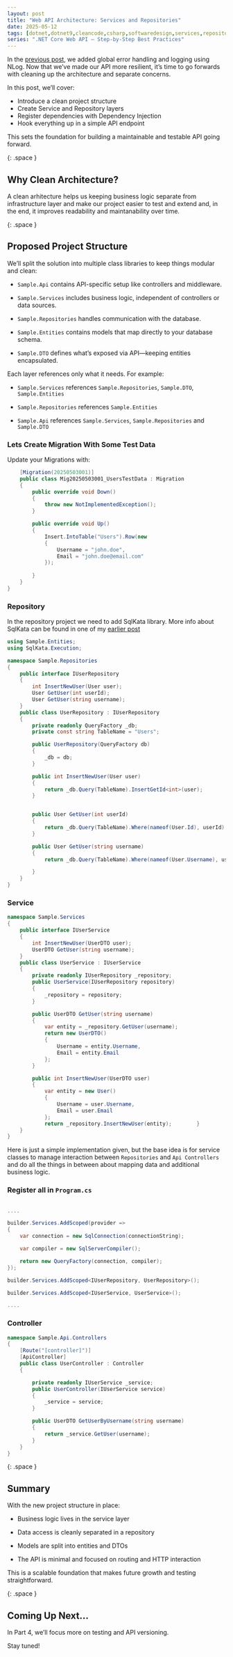 ```yaml
---
layout: post
title: "Web API Architecture: Services and Repositories"
date: 2025-05-12
tags: [dotnet,dotnet9,cleancode,csharp,softwaredesign,services,repository,sqlkata,dapper]
series: ".NET Core Web API – Step-by-Step Best Practices"
---
```


In the [previous post](https://optimalcoder.net/net-core-web-api-exceptions-and-logger), we added global error handling and logging using NLog. Now that we’ve made our API more resilient, it’s time to go forwards with cleaning up the architecture and separate concerns.

In this post, we’ll cover:
- Introduce a clean project  structure
- Create Service and Repository layers
- Register dependencies with Dependency Injection
- Hook everything up in a simple API endpoint

This sets the foundation for building a maintainable and testable API going forward.


{: .space }
## Why Clean Architecture?

A clean arhitecture helps us keeping business logic separate from infrastructure layer and make our 
project easier to test and extend and, in the end, it improves readability and maintanability over time.

{: .space }
## Proposed Project Structure

We’ll split the solution into multiple class libraries to keep things modular and clean:

- `Sample.Api` contains API-specific setup like controllers and middleware.

- `Sample.Services` includes business logic, independent of controllers or data sources.

- `Sample.Repositories` handles communication with the database.

- `Sample.Entities` contains models that map directly to your database schema.

- `Sample.DTO` defines what’s exposed via API—keeping entities encapsulated.


Each layer references only what it needs. For example:

- `Sample.Services` references `Sample.Repositories`, `Sample.DTO`, `Sample.Entities`

- `Sample.Repositories` references `Sample.Entities`

- `Sample.Api` references `Sample.Services`, `Sample.Repositories` and `Sample.DTO`


### Lets Create Migration With Some Test Data

Update your Migrations with:

```csharp
    [Migration(20250503001)]
    public class Mig20250503001_UsersTestData : Migration
    {
        public override void Down()
        {
            throw new NotImplementedException();
        }

        public override void Up()
        {
            Insert.IntoTable("Users").Row(new
            {
                Username = "john.doe",
                Email = "john.doe@email.com"
            });
            
        }
    }
}
```

### Repository

In the repository project we need to add SqlKata library. More info about SqlKata can be found in one of my [earlier post](https://optimalcoder.net/dapper-on-steroids-sqlkata)

```csharp
using Sample.Entities;
using SqlKata.Execution;

namespace Sample.Repositories
{
    public interface IUserRepository
    {
        int InsertNewUser(User user);
        User GetUser(int userId);
        User GetUser(string username);
    }
    public class UserRepository : IUserRepository
    {
        private readonly QueryFactory _db;
        private const string TableName = "Users";

        public UserRepository(QueryFactory db)
        {
            _db = db;
        }

        public int InsertNewUser(User user)
        {
            return _db.Query(TableName).InsertGetId<int>(user);
        }


        public User GetUser(int userId)
        {
            return _db.Query(TableName).Where(nameof(User.Id), userId).Get<User>().Single();
        }

        public User GetUser(string username)
        {
            return _db.Query(TableName).Where(nameof(User.Username), username).Get<User>().Single();

        }
    }
}

```

### Service

```csharp
namespace Sample.Services
{
    public interface IUserService
    {
        int InsertNewUser(UserDTO user);
        UserDTO GetUser(string username);
    }
    public class UserService : IUserService
    {
        private readonly IUserRepository _repository;
        public UserService(IUserRepository repository)
        {
            _repository = repository;
        }

        public UserDTO GetUser(string username)
        {
            var entity = _repository.GetUser(username);
            return new UserDTO()
            {
                Username = entity.Username,
                Email = entity.Email
            };
        }

        public int InsertNewUser(UserDTO user)
        {
            var entity = new User()
            {
                Username = user.Username,
                Email = user.Email
            };
            return _repository.InsertNewUser(entity);        }
    }
}

```
Here is just a simple implementation given, but the base idea is for service classes to manage interaction between `Repositories` and `Api Controllers` and do all the things in between about mapping data and additional business logic.


### Register all in  `Program.cs`
```csharp

....

builder.Services.AddScoped(provider =>
{
    var connection = new SqlConnection(connectionString);

    var compiler = new SqlServerCompiler();

    return new QueryFactory(connection, compiler);
});

builder.Services.AddScoped<IUserRepository, UserRepository>();

builder.Services.AddScoped<IUserService, UserService>();

....
```


### Controller

```csharp
namespace Sample.Api.Controllers
{
    [Route("[controller]")]
    [ApiController]
    public class UserController : Controller
    {

        private readonly IUserService _service;
        public UserController(IUserService service)
        {
            _service = service;
        }

        public UserDTO GetUserByUsername(string username)
        {
            return _service.GetUser(username);
        }
    }
}
```


{: .space }
## Summary

With the new project structure in place:

- Business logic lives in the service layer

- Data access is cleanly separated in a repository

- Models are split into entities and DTOs

- The API is minimal and focused on routing and HTTP interaction

This is a scalable foundation that makes future growth and testing straightforward.

{: .space }
## Coming Up Next…

In Part 4, we’ll focus more on testing and API versioning.

Stay tuned!
